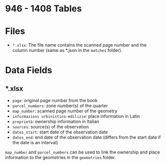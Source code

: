 # 946 - 1408 Tables


# Files

- `*.xlsx`: The file name contains the scanned page number and the column number (same as *.json in the `matches` folder).

# Data Fields

## *.xlsx

- `page`: original page number from the book
- `parcel_numbers`: zone number(s) of the quarter
- `map_number`: scanned page number of the geometry
- `informazioni urbinistico-edilizie`: place information in Latin
- `proprietà`: ownership information in Italian
- `sources`: source(s) of the observation
- `dates_start`: start date of the observation date
- `dates_end`: end date of the observation date (differs from the start date if the date is an interval)

`map_number` and `parcel_numbers` can be used to link the ownership and place information to the geometries in the `geometries` folder.